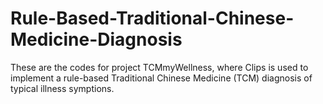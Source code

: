 # Rule-Based-Traditional-Chinese-Medicine-Diagnosis

These are the codes for project TCMmyWellness, where Clips is used to implement a rule-based Traditional Chinese Medicine (TCM) diagnosis of typical illness symptions.
